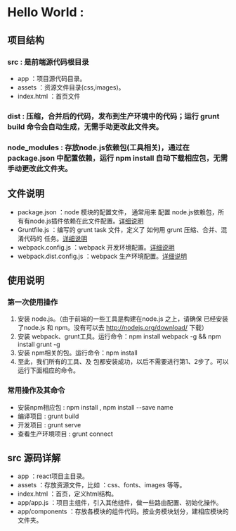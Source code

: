 # Hello World : 



## 项目结构
>
### src : 是前端源代码根目录
* app ：项目源代码目录。
* assets ：资源文件目录(css,images)。
* index.html ：首页文件
>
### dist : 压缩，合并后的代码，发布到生产环境中的代码；运行 grunt build 命令会自动生成，无需手动更改此文件夹。

>
### node_modules : 存放node.js依赖包(工具相关)，通过在 package.json 中配置依赖，运行 npm install 自动下载相应包，无需手动更改此文件夹。



## 文件说明
>
* package.json ：node 模块的配置文件， 通常用来 配置 node.js依赖包，所有有node.js插件依赖在此文件配置。[详细说明](https://docs.npmjs.com/files/package.json)
* Gruntfile.js ：编写的 grunt task 文件，定义了 如何用 grunt 压缩、合并、混淆代码的 任务。[详细说明](http://gruntjs.com/sample-gruntfile)
* webpack.config.js  ：webpack 开发环境配置。[详细说明](http://webpack.github.io/docs/configuration.html)
* webpack.dist.config.js ：webpack 生产环境配置。[详细说明](http://webpack.github.io/docs/configuration.html)



## 使用说明
>
### 第一次使用操作
1. 安装 node.js。（由于前端的一些工具是构建在node.js 之上，请确保 已经安装了node.js 和 npm。没有可以去 <http://nodejs.org/download/> 下载）
2. 安装 webpack、grunt工具。运行命令：npm install webpack -g && npm install grunt -g
3. 安装 npm相关的包。运行命令：npm install
4. 至此，我们所有的工具、及 包都安装成功，以后不需要进行第1、2步了。可以运行下面相应的命令。

>
### 常用操作及其命令
* 安装npm相应包 : npm install , npm install --save name
* 编译项目 : grunt build
* 开发项目 : grunt serve
* 查看生产环境项目 : grunt connect



## src 源码详解
>
* app ：react项目主目录。
* assets ：存放资源文件，比如 ：css、fonts、images 等等。
* index.html ：首页，定义html结构。
* app/app.js ：项目主组件，引入其他组件，做一些路由配置、初始化操作。
* app/components ：存放各模块的组件代码。按业务模块划分，建相应模块的文件夹。